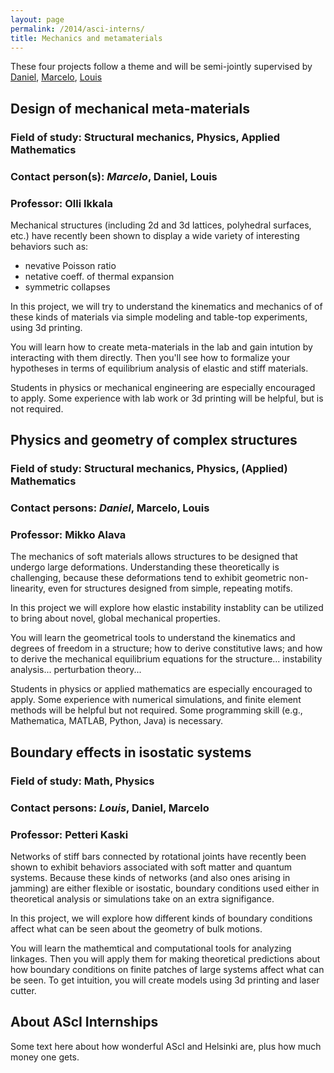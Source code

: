 ```yaml
---
layout: page
permalink: /2014/asci-interns/
title: Mechanics and metamaterials
---
```


These four projects follow a theme and will be semi-jointly 
supervised by [Daniel][dan], [Marcelo][marc], [Louis][lt]

## Design of mechanical meta-materials

### Field of study: Structural mechanics, Physics, Applied Mathematics

### Contact person(s): _Marcelo_, Daniel, Louis

### Professor: Olli Ikkala

Mechanical structures (including 2d and 3d lattices, polyhedral 
surfaces, etc.) have recently been shown to display a wide variety of 
interesting behaviors such as:

* nevative Poisson ratio
* netative coeff. of thermal expansion
* symmetric collapses

In this project, we will try to understand the kinematics and mechanics of 
of these kinds of materials via simple modeling and table-top experiments,
using 3d printing.  

You will learn how to create meta-materials in the lab and gain intution 
by interacting with them directly. Then you'll see how to formalize your
hypotheses in terms of equilibrium analysis of elastic and stiff materials.

Students in physics or mechanical engineering are especially encouraged
to apply.  Some experience with lab work or 3d printing will be helpful, 
but is not required.

## Physics and geometry of complex structures

### Field of study: Structural mechanics, Physics, (Applied) Mathematics

### Contact persons: _Daniel_, Marcelo, Louis

### Professor: Mikko Alava 

The mechanics of soft materials allows structures to be designed that undergo large deformations. 
Understanding these theoretically is challenging, because these deformations tend to exhibit 
geometric non-linearity, even for structures designed from simple, repeating motifs.

In this project we will explore how elastic instability instablity can be utilized to 
bring about novel, global mechanical properties.

You will learn the geometrical tools to understand the kinematics and degrees of freedom
in a structure; how to derive constitutive laws; and how to derive the mechanical
equilibrium equations for the structure... instability analysis... perturbation theory...

Students in physics or applied mathematics are especially encouraged to apply.  Some 
experience with numerical simulations, and finite element methods will be 
helpful but not required.  Some programming skill (e.g., Mathematica, MATLAB, Python, Java) 
is necessary.

## Boundary effects in isostatic systems

### Field of study: Math, Physics

### Contact persons: _Louis_, Daniel, Marcelo

### Professor: Petteri Kaski

Networks of stiff bars connected by rotational joints have recently 
been shown to exhibit behaviors associated with soft matter and 
quantum systems.  Because these kinds of networks (and also ones
arising in jamming) are either flexible or isostatic, boundary 
conditions used either in theoretical analysis or simulations 
take on an extra signifigance.

In this project, we will explore how different kinds of boundary 
conditions affect what can be seen about the geometry of bulk
motions.

You will learn the mathemtical and computational tools for 
analyzing linkages.  Then you will apply them for making 
theoretical predictions about how boundary conditions on
finite patches of large systems affect what can be seen.
To get intuition, you will create models using 3d printing 
and laser cutter.


## About AScI Internships

Some text here about how wonderful AScI and Helsinki are,
plus how much money one gets.

[dan]: http://your.page.here/
[marc]: http://your.page.here/
[lt]: http://theran.lt/